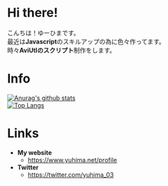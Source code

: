 # Hi there!
こんちは！ゆーひまです。<br />
最近は**Javascript**のスキルアップの為に色々作ってます。<br />
時々**AviUtlのスクリプト**制作をします。

# Info
[![Anurag's github stats](https://github-readme-stats.vercel.app/api?username=yuhima03)](./) <br />
[![Top Langs](https://github-readme-stats.vercel.app/api/top-langs/?username=yuhima03&layout=compact)](./)

# Links
* **My website**
  * https://www.yuhima.net/profile
* **Twitter**
  * https://twitter.com/yuhima_03

<!--
Edited by YuHima
Leatest 2020-12-13
-->
